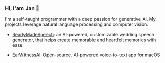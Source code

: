 ### Hi, I'am Jan 👋

I'm a self-taught programmer with a deep passion for generative AI. My projects leverage natural language processing and computer vision.

- [ReadyMadeSpeech](https://readymadespeech.com/): an AI-powered, customizable wedding speech generator, that helps create memorable and heartfelt memories with ease.

- [EarWitnessAI](https://github.com/janjezek/earwitnessai/): Open-source, AI-powered voice-to-text app for macOS

<!--
**janjezek/janjezek** is a ✨ _special_ ✨ repository because its `README.md` (this file) appears on your GitHub profile.

Here are some ideas to get you started:

- 🔭 I’m currently working on ...
- 🌱 I’m currently learning ...
- 👯 I’m looking to collaborate on ...
- 🤔 I’m looking for help with ...
- 💬 Ask me about ...
- 📫 How to reach me: ...
- 😄 Pronouns: ...
- ⚡ Fun fact: ...
-->
